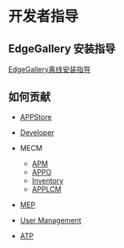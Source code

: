 开发者指导
=================

## EdgeGallery 安装指导

[EdgeGallery离线安装指导](https://gitee.com/OSDT/dashboard/projects/edgegallery/installer/blob/master/offline/README-cn.md)

## 如何贡献
- [APPStore](https://gitee.com/edgegallery/docs/blob/master/Projects/APPSTORE/AppStore_Contribution%2Emd)

- [Developer](https://gitee.com/edgegallery/docs/blob/master/Projects/Developer/Developer_Contribution%2Emd)

- MECM
	- [APM](https://gitee.com/edgegallery/docs/blob/master/Projects/MECM/MECM_Apm_Contribution%2Emd)  
	- [APPO](https://gitee.com/edgegallery/docs/blob/master/Projects/MECM/MECM_Appo_Contribution%2Emd)  
	- [Inventory](https://gitee.com/edgegallery/docs/blob/master/Projects/MECM/MECM_Inventory_Contribution%2Emd)  
	- [APPLCM](https://gitee.com/edgegallery/docs/blob/master/Projects/MECM/MECM_LCM_controller_Contribution%2Emd)

- [MEP](https://gitee.com/edgegallery/docs/blob/master/Projects/MEP/MEP_Contribution%2Emd)

- [User Management](https://gitee.com/edgegallery/docs/blob/master/Projects/User%20Management/User_Contribution%2Emd)

- [ATP](https://gitee.com/edgegallery/docs/blob/master/Projects/ATP/ATP_Contribution%2Emd)